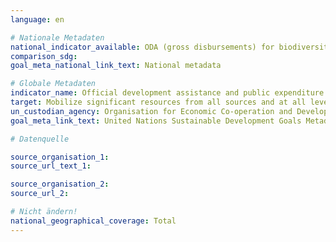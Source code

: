 ```yaml
---
language: en

# Nationale Metadaten
national_indicator_available: ODA (gross disbursements) for biodiversity <br> ODA (gross disbursements) to the forestry sector
comparison_sdg:
goal_meta_national_link_text: National metadata

# Globale Metadaten
indicator_name: Official development assistance and public expenditure on conservation and sustainable use of biodiversity and ecosystems
target: Mobilize significant resources from all sources and at all levels to finance sustainable forest management and provide adequate incentives to developing countries to advance such management, including for conservation and reforestation
un_custodian_agency: Organisation for Economic Co-operation and Development (OECD)
goal_meta_link_text: United Nations Sustainable Development Goals Metadata

# Datenquelle

source_organisation_1:
source_url_text_1:

source_organisation_2:
source_url_2:

# Nicht ändern!
national_geographical_coverage: Total
---
```

